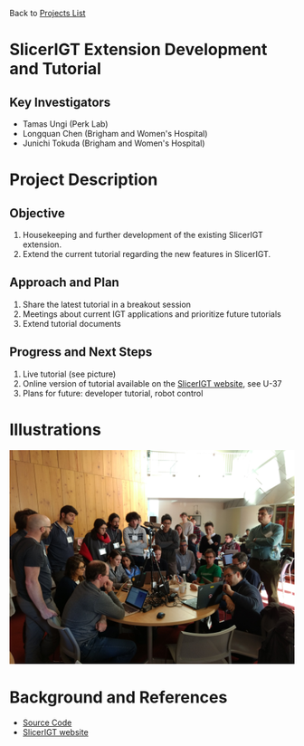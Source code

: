 Back to [Projects List](../../README.md#ProjectsList)

# SlicerIGT Extension Development and Tutorial

## Key Investigators

- Tamas Ungi (Perk Lab)
- Longquan Chen (Brigham and Women's Hospital)
- Junichi	Tokuda (Brigham and Women's Hospital)

# Project Description


## Objective

1. Housekeeping and further development of the existing SlicerIGT extension.
2. Extend the current tutorial regarding the new features in SlicerIGT.

## Approach and Plan

1. Share the latest tutorial in a breakout session
2. Meetings about current IGT applications and prioritize future tutorials
3. Extend tutorial documents

## Progress and Next Steps

1. Live tutorial (see picture)
2. Online version of tutorial available on the [SlicerIGT website](http://www.slicerigt.org/wp/user-tutorial/), see U-37
3. Plans for future: developer tutorial, robot control


# Illustrations

![SlicerIGT tutorial](Tutorial2018.jpg)

<!-- ![Description of picture](Example2.jpg) -->
<!-- ![Some more images](Example2.jpg) -->

# Background and References

<!--Use this space for information that may help people better understand your project, like links to papers, source code, or data.-->

- [Source Code](https://github.com/SlicerIGT/SlicerIGT)
- [SlicerIGT website](http://www.slicerigt.org/wp/)
<!-- Test data: https://link.to.test.data -->
